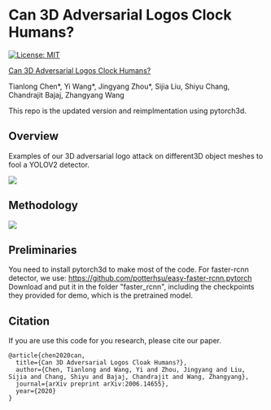 
# Can 3D Adversarial Logos Clock Humans? #

[![License: MIT](https://img.shields.io/badge/License-MIT-green.svg)](https://opensource.org/licenses/MIT)

[Can 3D Adversarial Logos Clock Humans?]()

Tianlong Chen\*, Yi Wang\*, Jingyang Zhou*, Sijia Liu, Shiyu Chang, Chandrajit Bajaj, Zhangyang Wang

This repo is the updated version and reimplmentation using pytorch3d.




## Overview

Examples of our 3D adversarial logo attack on different3D object meshes to fool a YOLOV2 detector. 

![](./doc_imgs/intro.png)



## Methodology

![](./doc_imgs/methods.png)


## Preliminaries

You need to install pytorch3d to make most of the code.
For faster-rcnn detector, we use: https://github.com/potterhsu/easy-faster-rcnn.pytorch
Download and put it in the folder "faster_rcnn", including the checkpoints they provided for demo, which is the pretrained model.



## Citation

If you are use this code for you research, please cite our paper.

```
@article{chen2020can,
  title={Can 3D Adversarial Logos Cloak Humans?},
  author={Chen, Tianlong and Wang, Yi and Zhou, Jingyang and Liu, Sijia and Chang, Shiyu and Bajaj, Chandrajit and Wang, Zhangyang},
  journal={arXiv preprint arXiv:2006.14655},
  year={2020}
}
```


